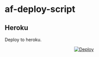 # af-deploy-script

<!-- ## Railway

[![Deploy on Railway](https://railway.app/button.svg)](https://railway.app/new/template?template=)
<br> -->

## Heroku

Deploy to heroku.
<p align="center">
<a href="https://heroku.com/deploy">
<a href="https://heroku.com/deploy?template=https://github.com/clashsmart1256/af-deploy-script">
  <img src="https://www.herokucdn.com/deploy/button.svg" alt="Deploy">
</a>
</p>

